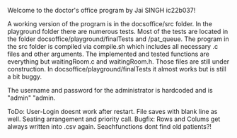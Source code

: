 Welcome to the doctor's office program by Jai SINGH ic22b037!

A working version of the program is in the docsoffice/src folder. In the playground folder there are numerous tests. Most of the tests are located in the folder docsoffice/playground/finalTests and /pat_queue. The program in the src folder is compiled via compile.sh which includes all necessary .c files and other arguments. The implemented and tested functions are everything but waitingRoom.c and waitingRoom.h. Those files are still under construction. In docsoffice/playground/finalTests it almost works but is still a bit buggy.

The username and password for the administrator is hardcoded and is "admin" "admin.

ToDo: User-Login doesnt work after restart. File saves with blank line as well. Seating arrangement and priority call. Bugfix: Rows and Colums get always written into .csv again. Seachfunctions dont find old patients?! 
